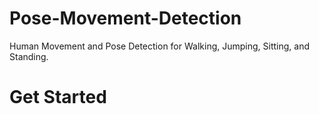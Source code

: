 # Pose-Movement-Detection
Human Movement and Pose Detection for Walking, Jumping, Sitting, and Standing.

# Get Started
